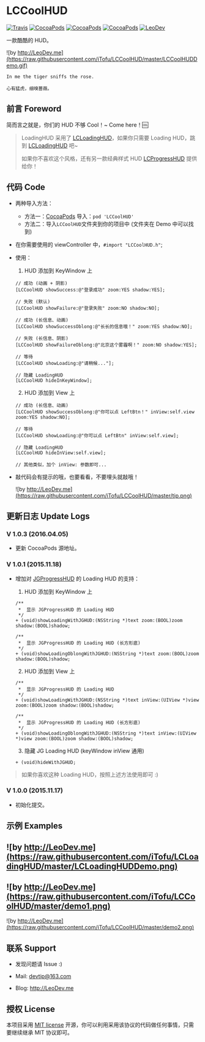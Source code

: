 # LCCoolHUD

[![Travis](https://img.shields.io/travis/iTofu/LCCoolHUD.svg?style=flat)](https://travis-ci.org/iTofu/LCCoolHUD)
[![CocoaPods](https://img.shields.io/cocoapods/v/LCCoolHUD.svg)](http://cocoadocs.org/docsets/LCCoolHUD)
[![CocoaPods](https://img.shields.io/cocoapods/l/LCCoolHUD.svg)](https://raw.githubusercontent.com/iTofu/LCCoolHUD/master/LICENSE)
[![CocoaPods](https://img.shields.io/cocoapods/p/LCCoolHUD.svg)](http://cocoadocs.org/docsets/LCCoolHUD)
[![LeoDev](https://img.shields.io/badge/blog-LeoDev.me-brightgreen.svg)](http://leodev.me)

一款酷酷的 HUD。

![by http://LeoDev.me](https://raw.githubusercontent.com/iTofu/LCCoolHUD/master/LCCoolHUDDemo.gif)

````
In me the tiger sniffs the rose.

心有猛虎，细嗅蔷薇。
````


## 前言 Foreword

简而言之就是，你们的 HUD 不够 Cool！~ Come here！🆒


> LoadingHUD 采用了 [LCLoadingHUD](https://github.com/iTofu/LCLoadingHUD)，如果你只需要 Loading HUD，跳到 [LCLoadingHUD](https://github.com/iTofu/LCLoadingHUD) 吧~
>
> 如果你不喜欢这个风格，还有另一款经典样式 HUD [LCProgressHUD](https://github.com/iTofu/LCProgressHUD) 提供给你！



## 代码 Code

* 两种导入方法：
  - 方法一：[CocoaPods](https://cocoapods.org/) 导入：`pod 'LCCoolHUD'`
  - 方法二：导入`LCCoolHUD`文件夹到你的项目中 (文件夹在 Demo 中可以找到)

* 在你需要使用的 viewController 中，`#import "LCCoolHUD.h"`;

* 使用：
  1. HUD 添加到 KeyWindow 上

    ````objc
    // 成功 (动画 + 阴影)
    [LCCoolHUD showSuccess:@"登录成功" zoom:YES shadow:YES];

    // 失败 (默认)
    [LCCoolHUD showFailure:@"登录失败" zoom:NO shadow:NO];

    // 成功 (长信息、动画)
    [LCCoolHUD showSuccessOblong:@"长长的信息哦！" zoom:YES shadow:NO];

    // 失败 (长信息、阴影)
    [LCCoolHUD showFailureOblong:@"北京这个雾霾啊！" zoom:NO shadow:YES];

    // 等待
    [LCCoolHUD showLoading:@"请稍候..."];

    // 隐藏 LoadingHUD
    [LCCoolHUD hideInKeyWindow];
    ````

  2. HUD 添加到 View 上

    ````objc
    // 成功 (长信息、动画)
    [LCCoolHUD showSuccessOblong:@"你可以点 LeftBtn！" inView:self.view zoom:YES shadow:NO];

    // 等待
    [LCCoolHUD showLoading:@"你可以点 LeftBtn" inView:self.view];

    // 隐藏 LoadingHUD
    [LCCoolHUD hideInView:self.view];

    // 其他类似，加个 inView: 参数即可...
    ````

* 敲代码会有提示的哦，也要看看，不要埋头就敲哦！

  ![by http://LeoDev.me](https://raw.githubusercontent.com/iTofu/LCCoolHUD/master/tip.png)



## 更新日志 Update Logs

### V 1.0.3 (2016.04.05)

* 更新 CocoaPods 源地址。


### V 1.0.1 (2015.11.18)

* 增加对 [JGProgressHUD](https://github.com/JonasGessner/JGProgressHUD) 的 Loading HUD 的支持：

  1. HUD 添加到 KeyWindow 上

    ````objc
    /**
     *  显示 JGProgressHUD 的 Loading HUD
     */
    + (void)showLoadingWithJGHUD:(NSString *)text zoom:(BOOL)zoom shadow:(BOOL)shadow;

    /**
     *  显示 JGProgressHUD 的 Loading HUD (长方形底)
     */
    + (void)showLoadingOblongWithJGHUD:(NSString *)text zoom:(BOOL)zoom shadow:(BOOL)shadow;
    ````

  2. HUD 添加到 View 上

    ````objc
    /**
     *  显示 JGProgressHUD 的 Loading HUD
     */
    + (void)showLoadingWithJGHUD:(NSString *)text inView:(UIView *)view zoom:(BOOL)zoom shadow:(BOOL)shadow;

    /**
     *  显示 JGProgressHUD 的 Loading HUD (长方形底)
     */
    + (void)showLoadingOblongWithJGHUD:(NSString *)text inView:(UIView *)view zoom:(BOOL)zoom shadow:(BOOL)shadow;
    ````

  3. 隐藏 JG Loading HUD (keyWindow inView 通用)

    ````objc
    + (void)hideWithJGHUD;
    ````

> 如果你喜欢这种 Loading HUD，按照上述方法使用即可 :)



### V 1.0.0 (2015.11.17)

* 初始化提交。



## 示例 Examples

![by http://LeoDev.me](https://raw.githubusercontent.com/iTofu/LCLoadingHUD/master/LCLoadingHUDDemo.png)
---
![by http://LeoDev.me](https://raw.githubusercontent.com/iTofu/LCCoolHUD/master/demo1.png)
---
![by http://LeoDev.me](https://raw.githubusercontent.com/iTofu/LCCoolHUD/master/demo2.png)



## 联系 Support

* 发现问题请 Issue :)

* Mail: devtip@163.com

* Blog: http://LeoDev.me



## 授权 License

本项目采用 [MIT license](http://opensource.org/licenses/MIT) 开源，你可以利用采用该协议的代码做任何事情，只需要继续继承 MIT 协议即可。
